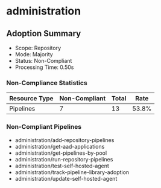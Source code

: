# administration

## Adoption Summary

- Scope: Repository
- Mode: Majority
- Status: Non-Compliant
- Processing Time: 0.50s

### Non-Compliance Statistics

| Resource Type | Non-Compliant | Total | Rate |
|---------------|---------------|-------|------|
| Pipelines | 7 | 13 | 53.8% |

### Non-Compliant Pipelines

- administration/add-repository-pipelines
- administration/get-aad-applications
- administration/get-pipelines-by-pool
- administration/run-repository-pipelines
- administration/test-self-hosted-agent
- administration/track-pipeline-library-adoption
- administration/update-self-hosted-agent
